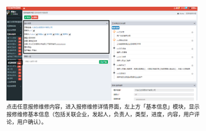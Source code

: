 ![](/assets/保修维修7.png)点击任意报修维修内容，进入报修维修详情界面，左上方「基本信息」模块，显示报修维修基本信息（包括关联企业，发起人，负责人，类型，进度，内容，用户评论，用户确认）。

